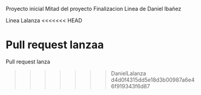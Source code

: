 Proyecto inicial
Mitad del proyecto
Finalizacion
Linea de Daniel Ibañez

Linea Lalanza
<<<<<<< HEAD

Pull request lanzaa
=======
Pull request lanza
>>>>>>> DanielLalanza
>>>>>>> d4d0f4315dd5e18d3b00987a6e46f919343f6d87
